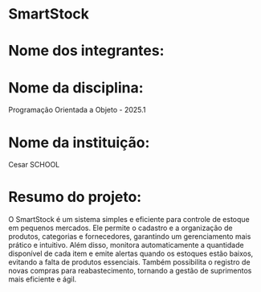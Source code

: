 # SmartStock
# Nome dos integrantes: 


# Nome da disciplina:
Programação Orientada a Objeto - 2025.1

# Nome da instituição:
Cesar SCHOOL

# Resumo do projeto:
O SmartStock é um sistema simples e eficiente para controle de estoque em pequenos mercados. Ele permite o cadastro e a organização de produtos, categorias e fornecedores, garantindo um gerenciamento mais prático e intuitivo. Além disso, monitora automaticamente a quantidade disponível de cada item e emite alertas quando os estoques estão baixos, evitando a falta de produtos essenciais. Também possibilita o registro de novas compras para reabastecimento, tornando a gestão de suprimentos mais eficiente e ágil.
